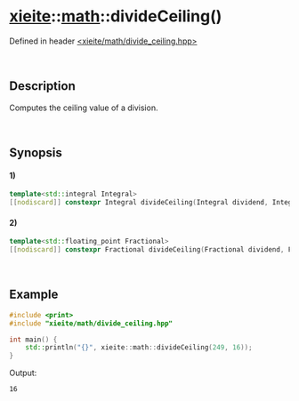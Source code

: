 # [xieite](../../xieite.md)\:\:[math](../../math.md)\:\:divideCeiling\(\)
Defined in header [<xieite/math/divide_ceiling.hpp>](../../../include/xieite/math/divide_ceiling.hpp)

&nbsp;

## Description
Computes the ceiling value of a division.

&nbsp;

## Synopsis
#### 1)
```cpp
template<std::integral Integral>
[[nodiscard]] constexpr Integral divideCeiling(Integral dividend, Integral divisor) noexcept;
```
#### 2)
```cpp
template<std::floating_point Fractional>
[[nodiscard]] constexpr Fractional divideCeiling(Fractional dividend, Fractional divisor) noexcept;
```

&nbsp;

## Example
```cpp
#include <print>
#include "xieite/math/divide_ceiling.hpp"

int main() {
    std::println("{}", xieite::math::divideCeiling(249, 16));
}
```
Output:
```
16
```
